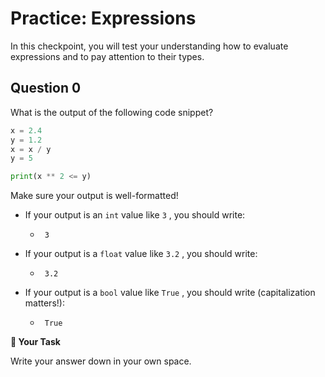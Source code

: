 # <i class="far fa-edit fa-fw"></i>Practice: Expressions

In this checkpoint, you will test your understanding how to evaluate expressions and to pay attention to their types.


## Question 0

What is the output of the following code snippet?

```python
x = 2.4
y = 1.2
x = x / y
y = 5

print(x ** 2 <= y)
```

Make sure your output is well-formatted!

-  If your output is an     `int`     value like     `3`     , you should write:

    -  ```text
        3

        ````


-  If your output is a     `float`     value like     `3.2`     , you should write:

    -  ```text
        3.2

        ````


-  If your output is a     `bool`     value like     `True`     , you should write (capitalization matters!):

    -  ```text
        True

        ````





**📝 Your Task**

Write your answer down in your own space.

